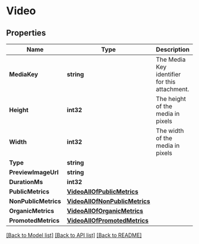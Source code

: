 # Video

## Properties

Name | Type | Description | Notes
------------ | ------------- | ------------- | -------------
**MediaKey** | **string** | The Media Key identifier for this attachment. | [optional] 
**Height** | **int32** | The height of the media in pixels | [optional] 
**Width** | **int32** | The width of the media in pixels | [optional] 
**Type** | **string** |  | [optional] 
**PreviewImageUrl** | **string** |  | [optional] 
**DurationMs** | **int32** |  | [optional] 
**PublicMetrics** | [**VideoAllOfPublicMetrics**](Video_allOf_public_metrics.md) |  | [optional] 
**NonPublicMetrics** | [**VideoAllOfNonPublicMetrics**](Video_allOf_non_public_metrics.md) |  | [optional] 
**OrganicMetrics** | [**VideoAllOfOrganicMetrics**](Video_allOf_organic_metrics.md) |  | [optional] 
**PromotedMetrics** | [**VideoAllOfPromotedMetrics**](Video_allOf_promoted_metrics.md) |  | [optional] 

[[Back to Model list]](../README.md#documentation-for-models) [[Back to API list]](../README.md#documentation-for-api-endpoints) [[Back to README]](../README.md)


